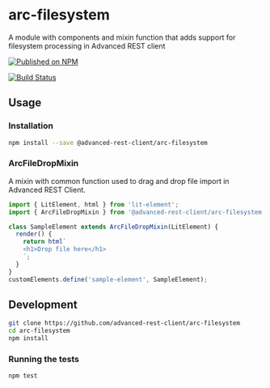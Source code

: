 # arc-filesystem

A module with components and mixin function that adds support for filesystem processing in Advanced REST client

[![Published on NPM](https://img.shields.io/npm/v/@advanced-rest-client/arc-filesystem.svg)](https://www.npmjs.com/package/@advanced-rest-client/arc-filesystem)

[![Build Status](https://travis-ci.org/advanced-rest-client/arc-filesystem.svg)](https://travis-ci.org/advanced-rest-client/arc-filesystem)

## Usage

### Installation

```sh
npm install --save @advanced-rest-client/arc-filesystem
```

### ArcFileDropMixin

A mixin with common function used to drag and drop file import in Advanced REST Client.

```js
import { LitElement, html } from 'lit-element';
import { ArcFileDropMixin } from '@advanced-rest-client/arc-filesystem';

class SampleElement extends ArcFileDropMixin(LitElement) {
  render() {
    return html`
    <h1>Drop file here</h1>
    `;
  }
}
customElements.define('sample-element', SampleElement);
```

## Development

```sh
git clone https://github.com/advanced-rest-client/arc-filesystem
cd arc-filesystem
npm install
```

### Running the tests

```sh
npm test
```
